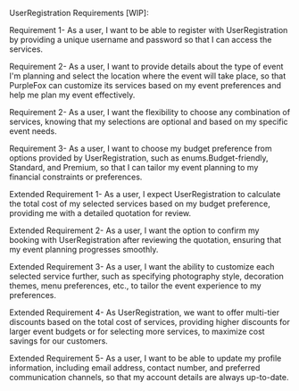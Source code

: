 UserRegistration Requirements [WIP]:

Requirement 1- As a user, I want to be able to register with UserRegistration by providing a unique username and password so that I can access the services.

Requirement 2- As a user, I want to provide details about the type of event I'm planning and select the location where the event will take place, so that PurpleFox can customize its services based on my event preferences and help me plan my event effectively.

Requirement 2- As a user, I want the flexibility to choose any combination of services, knowing that my selections are optional and based on my specific event needs.

Requirement 3- As a user, I want to choose my budget preference from options provided by UserRegistration, such as enums.Budget-friendly, Standard, and Premium, so that I can tailor my event planning to my financial constraints or preferences.

Extended Requirement 1- As a user, I expect UserRegistration to calculate the total cost of my selected services based on my budget preference, providing me with a detailed quotation for review.

Extended Requirement 2- As a user, I want the option to confirm my booking with UserRegistration after reviewing the quotation, ensuring that my event planning progresses smoothly.

Extended Requirement 3- As a user, I want the ability to customize each selected service further, such as specifying photography style, decoration themes, menu preferences, etc., to tailor the event experience to my preferences.

Extended Requirement 4- As UserRegistration, we want to offer multi-tier discounts based on the total cost of services, providing higher discounts for larger event budgets or for selecting more services, to maximize cost savings for our customers.

Extended Requirement 5- As a user, I want to be able to update my profile information, including email address, contact number, and preferred communication channels, so that my account details are always up-to-date.

[comment]: <> (Extended Requirement 6- As a user, I want to provide feedback on the services received and rate my overall experience, so that the team can receive valuable insights about their services)

[comment]: <> (Handling Exceptions can be part of the existing code base.)